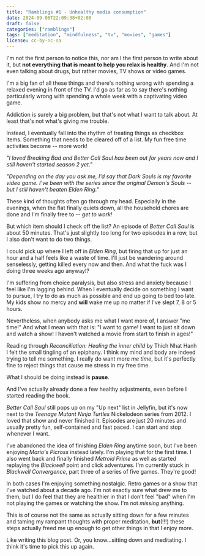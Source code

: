 ```yaml
---
title: "Ramblings #1 - Unhealthy media consumption"
date: 2024-09-06T22:09:38+02:00
draft: false
categories: ["ramblings"]
tags: ["meditation", "mindfulness", "tv", "movies", "games"]
license: cc-by-nc-sa
---
```


I'm not the first person to notice this, nor am I the first person to write about it, but **not everything that is meant to help you relax is healthy**. And I'm not even talking about drugs, but rather movies, TV shows or video games.

I'm a big fan of all these things and there's nothing wrong with spending a relaxed evening in front of the TV. I'd go as far as to say there's nothing particularly wrong with spending a whole week with a captivating video game.

Addiction is surely a big problem, but that's not what I want to talk about. At least that's not what's giving me trouble.

Instead, I eventually fall into the rhythm of treating things as checkbox items. Something that needs to be cleared off of a list. My fun free time activities become -- more work!

_"I loved Breaking Bad and Better Call Saul has been out for years now and I still haven't started season 2 yet."_

_"Depending on the day you ask me, I'd say that Dark Souls is my favorite video game. I've been with the series since the original Demon's Souls -- but I still haven't beaten Elden Ring."_

These kind of thoughts often go through my head. Especially in the evenings, when the flat finally quiets down, all the household chores are done and I'm finally free to -- _get to work!_

But which item should I check off the list? An episode of _Better Call Saul_ is about 50 minutes. That's just slightly too long for two episodes in a row, but I also don't want to do two things.

I could pick up where I left off in _Elden Ring_, but firing that up for just an hour and a half feels like a waste of time. I'll just be wandering around senselessly, getting killed every now and then. And what the fuck was I doing three weeks ago anyway!?

I'm suffering from choice paralysis, but also stress and anxiety because I feel like I'm lagging behind. When I eventually decide on something I want to pursue, I try to do as much as possible and end up going to bed too late. My kids show no mercy and **will** wake me up no matter if I've slept 7, 8 or 5 hours.

Nevertheless, when anybody asks me what I want more of, I answer "me time!" And what I mean with that is: "I want to game! I want to just sit down and watch a show! I haven't watched a movie from start to finish in ages!"

Reading through _Reconciliation: Healing the inner child_ by Thich Nhat Hanh I felt the small tingling of an epiphany. I think my mind and body are indeed trying to tell me something. I really do want more _me time_, but it's perfectly fine to reject things that cause me stress in my free time.

What I should be doing instead is **pause**.

And I've actually already done a few healthy adjustments, even before I started reading the book.

_Better Call Saul_ still pops up on my "Up next" list in Jellyfin, but it's now next to the _Teenage Mutant Ninja Turtles_ Nickelodeon series from 2012. I loved that show and never finished it. Episodes are just 20 minutes and usually pretty fun, self-contained and fast paced. I can start and stop whenever I want.

I've abandoned the idea of finishing _Elden Ring_ anytime soon, but I've been enjoying _Mario's Picross_ instead lately. I'm playing that for the first time. I also went back and finally finished _Metroid Prime_ as well as started replaying the _Blackwell_ point and click adventures. I'm currently stuck in _Blackwell Convergence_, part three of a series of five games. They're good!

In both cases I'm enjoying something nostalgic. Retro games or a show that I've watched about a decade ago. I'm not exactly sure what drew me to them, but I do feel that they are healthier in that I don't feel "bad" when I'm not playing the games or watching the show. I'm not _missing_ anything.

This is of course not the same as actually sitting down for a few minutes and taming my rampant thoughts with proper meditation, **but**(!!!) these steps actually freed me up enough to get other things in that I enjoy more.

Like writing this blog post. Or, you know...sitting down and meditating. I think it's time to pick this up again.

